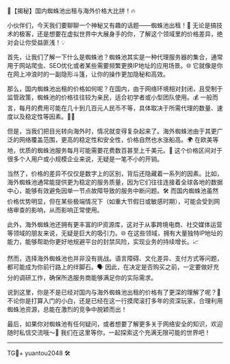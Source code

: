 🌟【揭秘】国内蜘蛛池出租与海外价格大比拼！🔥

小伙伴们，今天我们要聊聊一个神秘又有趣的话题——蜘蛛池出租！👀 无论是搞技术的极客，还是想要在虚拟世界中大展身手的你，了解这个领域里的价格差异，绝对会让你受益匪浅！💡

首先，让我们了解一下什么是蜘蛛池？蜘蛛池其实是一种代理服务器的集合，通常用于网站爬虫、SEO优化或者某些需要频繁更换IP地址的应用场景。🌐 它就像是你在网上冲浪时的一副隐形斗篷，让你的操作更加隐秘和高效。

那么，国内蜘蛛池出租的价格如何呢？在国内，由于网络环境相对封闭，且受制于监管政策，蜘蛛池的价格往往较为亲民，适合初学者或小型团队使用。💰 一般而言，每月的费用可能在几十到几百元人民币不等，具体取决于所需代理的数量、速度以及稳定性等因素。🏃‍♂️

但是，当我们把目光转向海外时，情况就变得复杂起来了。海外蜘蛛池由于其更广泛的网络覆盖范围，更高的稳定性和安全性，价格自然也水涨船高。🌍 在欧美等地，优质的蜘蛛池服务每月可能需要花费数百甚至上千美元。💸 这个价格区间对于很多个人用户或小规模企业来说，无疑是一笔不小的开销。

当然了，价格的差异不仅仅是数字上的区别，背后还隐藏着一系列的因素。比如，海外蜘蛛池通常能提供更为稳定的服务质量，因为它们往往连接着全球各地的数据中心，能够有效避免因单一节点故障导致的服务中断问题。🛠️ 而国内蜘蛛池虽然价格优势明显，但在某些极端情况下（如重大节假日或敏感时期），可能会受到网络审查的影响，从而影响正常使用。

此外，海外蜘蛛池还拥有更丰富的IP资源库，这对于从事跨境电商、社交媒体运营等领域的朋友来说，无疑是巨大的吸引力。🌐 在这些领域，拥有大量独特IP地址的能力，能够帮助你更好地规避平台的封禁风险，实现业务的持续增长。📈

然而，选择海外蜘蛛池也并非没有挑战。语言障碍、文化差异、支付方式等问题，都可能成为你前行路上的绊脚石。🗣️ 因此，在决定是否购买之前，一定要做好充分的调研工作，确保所选服务商能够满足你的实际需求。

说到这里，你是不是已经对国内与海外蜘蛛池出租的价格有了更深的理解了呢？🎉 不论你是打算入门的小白，还是已经在这一行摸爬滚打多年的资深玩家，合理利用蜘蛛池资源，总能在激烈的竞争中脱颖而出！

最后，如果你对蜘蛛池有任何疑问，或者想要了解更多关于网络安全的知识，欢迎随时私信交流哦～🤖 我们在这里等你，一起探索这个充满无限可能的世界吧！

---

TG💪+ yuantou2048  🛠️
